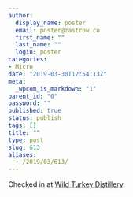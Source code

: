 ```yaml
---
author:
  display_name: poster
  email: poster@zastrow.co
  first_name: ""
  last_name: ""
  login: poster
categories:
- Micro
date: "2019-03-30T12:54:13Z"
meta:
  _wpcom_is_markdown: "1"
parent_id: "0"
password: ""
published: true
status: publish
tags: []
title: ""
type: post
slug: 613
aliases:
  - /2019/03/613/
---
```

<p>Checked in at <a href="http://4sq.com/cxHGfd">Wild Turkey Distillery</a>.</p>
